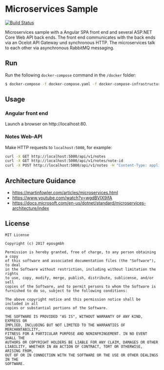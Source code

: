 # Microservices Sample

[![Build Status](https://travis-ci.com/eposgmbh/MicroservicesSample.svg?branch=master)](https://travis-ci.com/eposgmbh/MicroservicesSample)

Microservices sample with a Angular SPA front end and several ASP.NET Core Web API back ends. The front end communicates with the back ends via an Ocelot API Gateway und synchronous HTTP. The microservices talk to each other via asynchronous RabbitMQ messaging.

## Run

Run the following `docker-compose` command in the `/docker` folder:

```bash
$ docker-compose -f docker-compose.yaml -f docker-compose-infrastructure.yaml up --build
```

## Usage

### Angular front end

Launch a browser on http://localhost:80.

### Notes Web-API

Make HTTP requests to `localhost:5000`, for example:

```bash
curl -X GET http://localhost:5000/api/v1/notes
curl -X GET http://localhost:5000/api/v1/notes/note-id
curl -X POST http://localhost:5000/api/v1/notes -H "Content-Type: application/json" -d '{ "text": "This is a text.", "author": "Jan Bohlen" }'

```

## Architecture Guidance

- https://martinfowler.com/articles/microservices.html
- https://www.youtube.com/watch?v=wgdBVIX9ifA
- https://docs.microsoft.com/en-us/dotnet/standard/microservices-architecture/index

## License

```
MIT License

Copyright (c) 2017 eposgmbh

Permission is hereby granted, free of charge, to any person obtaining a copy
of this software and associated documentation files (the "Software"), to deal
in the Software without restriction, including without limitation the rights
to use, copy, modify, merge, publish, distribute, sublicense, and/or sell
copies of the Software, and to permit persons to whom the Software is
furnished to do so, subject to the following conditions:

The above copyright notice and this permission notice shall be included in all
copies or substantial portions of the Software.

THE SOFTWARE IS PROVIDED "AS IS", WITHOUT WARRANTY OF ANY KIND, EXPRESS OR
IMPLIED, INCLUDING BUT NOT LIMITED TO THE WARRANTIES OF MERCHANTABILITY,
FITNESS FOR A PARTICULAR PURPOSE AND NONINFRINGEMENT. IN NO EVENT SHALL THE
AUTHORS OR COPYRIGHT HOLDERS BE LIABLE FOR ANY CLAIM, DAMAGES OR OTHER
LIABILITY, WHETHER IN AN ACTION OF CONTRACT, TORT OR OTHERWISE, ARISING FROM,
OUT OF OR IN CONNECTION WITH THE SOFTWARE OR THE USE OR OTHER DEALINGS IN THE
SOFTWARE.
```
